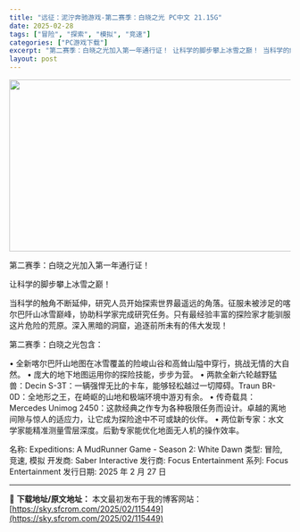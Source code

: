 ```yaml
---
title: "远征：泥泞奔驰游戏-第二赛季：白晓之光 PC中文 21.15G"
date: 2025-02-28
tags: ["冒险", "探索", "模拟", "竞速"]
categories: ["PC游戏下载"]
excerpt: "第二赛季：白晓之光加入第一年通行证！ 让科学的脚步攀上冰雪之巅！ 当科学的触角不断延伸，研究人员开始探索世界最遥远的角落。征服未被涉足的喀尔巴阡山冰雪巅峰，协助科学家完成研究任务。只有最经验丰富的探险家才能驯服这片危险的荒原。深入黑暗的洞窟，追逐前所未有的伟大发现！ 第二赛季：白晓之光包含： • 全&hellip;"
layout: post
---
```


<img class="aligncenter size-full wp-image-115450" src="https://sky.sfcrom.com/wp-content/uploads/2025/02/2025022801250118.webp" alt="" width="660" height="308" />

第二赛季：白晓之光加入第一年通行证！

让科学的脚步攀上冰雪之巅！

当科学的触角不断延伸，研究人员开始探索世界最遥远的角落。征服未被涉足的喀尔巴阡山冰雪巅峰，协助科学家完成研究任务。只有最经验丰富的探险家才能驯服这片危险的荒原。深入黑暗的洞窟，追逐前所未有的伟大发现！

第二赛季：白晓之光包含：

• 全新喀尔巴阡山地图在冰雪覆盖的险峻山谷和高耸山隘中穿行，挑战无情的大自然。
• 庞大的地下地图运用你的探险技能，步步为营。
• 两款全新六轮越野猛兽：Decin S-3T：一辆强悍无比的卡车，能够轻松越过一切障碍。Traun BR-0D：全地形之王，在崎岖的山地和极端环境中游刃有余。
• 传奇载具：Mercedes Unimog 2450：这款经典之作专为各种极限任务而设计。卓越的离地间隙与惊人的适应力，让它成为探险途中不可或缺的伙伴。
• 两位新专家：水文学家能精准测量雪层深度。后勤专家能优化地面无人机的操作效率。 

名称: Expeditions: A MudRunner Game - Season 2: White Dawn
类型: 冒险, 竞速, 模拟
开发商: Saber Interactive
发行商: Focus Entertainment
系列: Focus Entertainment
发行日期: 2025 年 2 月 27 日

---
📖 **下载地址/原文地址：** 本文最初发布于我的博客网站：[https://sky.sfcrom.com/2025/02/115449](https://sky.sfcrom.com/2025/02/115449)

